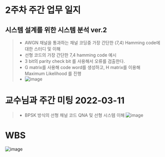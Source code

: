 # 2주차 주간 업무 일지 
## 시스템 설계를 위한 시스템 분석 ver.2

> + AWGN 채널을 통과하는 채널 코딩중 가장 간단한 (7,4) Hamming code에 대한 스터디 및 이해      
> + 선형 코드의 가장 간단한 7,4 hamming code 예시 
> + 3 bit의 parity check bit 를 사용해서 오류를 검출한다. 
> + G matrix를 사용해 code word를 생성하고, H matrix를 이용해 Maximum Likelihood 를 진행  
> + ![image](https://user-images.githubusercontent.com/45085563/170302704-de2b0e72-cd82-4d3f-b51d-09cafdede0e8.png)

# 교수님과 주간 미팅 2022-03-11
> + BPSK 방식의 선형 채널 코드 QNA 및 선형 시스템 이해 
>![image](https://user-images.githubusercontent.com/45085563/170301799-a4b4bf10-8113-4607-a991-180f8f3920ed.png)




# WBS 
![image](https://user-images.githubusercontent.com/63450024/170579817-585ded03-ca7c-4b8b-9822-8cd3aede5ae7.png)
